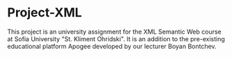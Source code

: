 # Project-XML
This project is an university assignment for the XML Semantic Web course at Sofia University "St. Kliment Ohridski". It is an addition to the pre-existing educational platform Apogee developed by our lecturer Boyan Bontchev.
